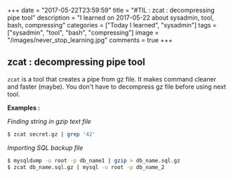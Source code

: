 +++
date = "2017-05-22T23:59:59"
title = "#TIL : zcat : decompressing pipe tool"
description = "I learned on 2017-05-22 about sysadmin, tool, bash, compressing"
categories = ["Today I learned", "sysadmin"]
tags = ["sysadmin", "tool", "bash", "compressing"]
image = "/images/never_stop_learning.jpg"
comments = true
+++



## zcat : decompressing pipe tool

`zcat` is a tool that creates a pipe from gz file. It makes command cleaner and faster (maybe). You don't have to decompress gz file before using next tool.

**Examples :**

*Finding string in gzip text file*

```bash
$ zcat secret.gz | grep '42'
```

*Importing SQL backup file*

```bash
$ mysqldump -u root -p db_name1 | gzip > db_name.sql.gz
$ zcat db_name.sql.gz | mysql -u root -p db_name_2
```

